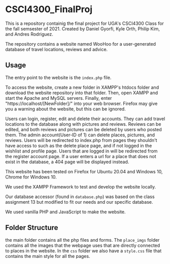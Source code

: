 # CSCI4300_FinalProj

This is a repository containig the final project for UGA's 
CSCI4300 Class for the fall semsester of 2021. Created by 
Daniel Gyorfi, Kyle Orth, Philip Kim, and Andres Rodriguez.

The repository contains a website named WooHoo for a 
user-generated database of travel locations, reviews and advice.

## Usage

The entry point to the website is the `index.php` file. 

To access the website, create a new folder in XAMPP's htdocs folder and
download the website repository into that folder. Then, open XAMPP and 
start the Apache and MySQL servers. Finally, enter "https://localhost/[NewFolder]/"
into your web browser. Firefox may give you a warning about the website, but
this can be ignored.


Users can login, register, edit and delete their accounts. They can add
travel locations to the database along with pictures and reviews.
Reviews can be edited, and both reviews and pictures can be deleted
by users who posted them. The admin account(User-ID of 1) can delete
places, pictures, and reviews. Users will be redirected to index.php from 
pages they shouldn't have access to such as the delete place page, and if 
not logged in the wishlist and profile page. Users that are logged in will
be redirected from the register account page. If a user enters a 
url for a place that does not exist in the database, a 404 page will be 
displayed instead. 

This website has been tested on Firefox for Ubuntu 20.04 and Windows 10, Chrome for Windows 10.

We used the XAMPP Framework to test and develop the website locally.

Our database accessor (found in `database.php`) was based on the class assignment 13
but modified to fit our needs and our specific database.

We used vanilla PHP and JavaScript to make the website.

## Folder Structure

the main folder contains all the php files and forms. The `place_imgs` folder
contains all the images that the webpage uses that are directly connected to places
in the website.
In the `css` folder we also have a `style.css` file that contains the main style for all the pages.
